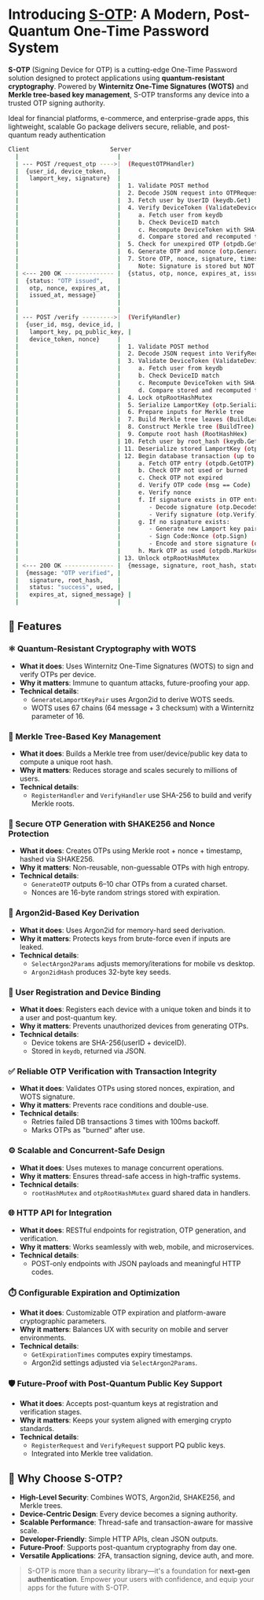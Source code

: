 # Introducing [S-OTP](https://github.com/ChyKusuma/Lamport_W-OTS_S-OTP/wiki/What-is-S%E2%80%90OTP): A Modern, Post-Quantum One-Time Password System

**S-OTP** (Signing Device for OTP) is a cutting-edge One-Time Password solution designed to protect applications using **quantum-resistant cryptography**. Powered by **Winternitz One-Time Signatures (WOTS)** and **Merkle tree-based key management**, S-OTP transforms any device into a trusted OTP signing authority.

Ideal for financial platforms, e-commerce, and enterprise-grade apps, this lightweight, scalable Go package delivers secure, reliable, and post-quantum ready authentication

```bash
Client                       Server
  |                            |
  | --- POST /request_otp ---->|  (RequestOTPHandler)
  |  {user_id, device_token,   |
  |   lamport_key, signature}  |
  |                            |  1. Validate POST method
  |                            |  2. Decode JSON request into OTPRequest
  |                            |  3. Fetch user by UserID (keydb.Get)
  |                            |  4. Verify DeviceToken (ValidateDeviceToken)
  |                            |     a. Fetch user from keydb
  |                            |     b. Check DeviceID match
  |                            |     c. Recompute DeviceToken with SHA-256
  |                            |     d. Compare stored and recomputed tokens
  |                            |  5. Check for unexpired OTP (otpdb.GetOTP)
  |                            |  6. Generate OTP and nonce (otp.GenerateOTP)
  |                            |  7. Store OTP, nonce, signature, timestamps (otpdb.StoreOTPWithExpiry)
  |                            |     Note: Signature is stored but NOT verified
  | <--- 200 OK -------------- |  {status, otp, nonce, expires_at, issued_at, message}
  |  {status: "OTP issued",    |
  |   otp, nonce, expires_at,  |
  |   issued_at, message}      |
  |                            |
  |                            |
  | --- POST /verify --------->|  (VerifyHandler)
  |  {user_id, msg, device_id, |
  |   lamport_key, pq_public_key, |
  |   device_token, nonce}     |
  |                            |  1. Validate POST method
  |                            |  2. Decode JSON request into VerifyRequest
  |                            |  3. Validate DeviceToken (ValidateDeviceToken)
  |                            |     a. Fetch user from keydb
  |                            |     b. Check DeviceID match
  |                            |     c. Recompute DeviceToken with SHA-256
  |                            |     d. Compare stored and recomputed tokens
  |                            |  4. Lock otpRootHashMutex
  |                            |  5. Serialize LamportKey (otp.SerializeKey)
  |                            |  6. Prepare inputs for Merkle tree
  |                            |  7. Build Merkle tree leaves (BuildLeaves)
  |                            |  8. Construct Merkle tree (BuildTree)
  |                            |  9. Compute root hash (RootHashHex)
  |                            | 10. Fetch user by root_hash (keydb.GetByRootHash)
  |                            | 11. Deserialize stored LamportKey (otp.DeserializeKey)
  |                            | 12. Begin database transaction (up to 3 retries)
  |                            |     a. Fetch OTP entry (otpdb.GetOTP)
  |                            |     b. Check OTP not used or burned
  |                            |     c. Check OTP not expired
  |                            |     d. Verify OTP code (msg == Code)
  |                            |     e. Verify nonce
  |                            |     f. If signature exists in OTP entry:
  |                            |        - Decode signature (otp.DecodeSignature)
  |                            |        - Verify signature (otp.Verify)
  |                            |     g. If no signature exists:
  |                            |        - Generate new Lamport key pair
  |                            |        - Sign Code:Nonce (otp.Sign)
  |                            |        - Encode and store signature (otpdb.UpdateSig)
  |                            |     h. Mark OTP as used (otpdb.MarkUsed)
  |                            | 13. Unlock otpRootHashMutex
  | <--- 200 OK -------------- |  {message, signature, root_hash, status, used, expires_at, signed_message}
  |  {message: "OTP verified", |
  |   signature, root_hash,    |
  |   status: "success", used, |
  |   expires_at, signed_message} |
  |                            |
```

## 🔐 Features

### ⚛️ Quantum-Resistant Cryptography with WOTS

- **What it does**: Uses Winternitz One-Time Signatures (WOTS) to sign and verify OTPs per device.
- **Why it matters**: Immune to quantum attacks, future-proofing your app.
- **Technical details**:
  - `GenerateLamportKeyPair` uses Argon2id to derive WOTS seeds.
  - WOTS uses 67 chains (64 message + 3 checksum) with a Winternitz parameter of 16.

### 🌳 Merkle Tree-Based Key Management

- **What it does**: Builds a Merkle tree from user/device/public key data to compute a unique root hash.
- **Why it matters**: Reduces storage and scales securely to millions of users.
- **Technical details**:
  - `RegisterHandler` and `VerifyHandler` use SHA-256 to build and verify Merkle roots.

### 🔁 Secure OTP Generation with SHAKE256 and Nonce Protection

- **What it does**: Creates OTPs using Merkle root + nonce + timestamp, hashed via SHAKE256.
- **Why it matters**: Non-reusable, non-guessable OTPs with high entropy.
- **Technical details**:
  - `GenerateOTP` outputs 6–10 char OTPs from a curated charset.
  - Nonces are 16-byte random strings stored with expiration.

### 🔐 Argon2id-Based Key Derivation

- **What it does**: Uses Argon2id for memory-hard seed derivation.
- **Why it matters**: Protects keys from brute-force even if inputs are leaked.
- **Technical details**:
  - `SelectArgon2Params` adjusts memory/iterations for mobile vs desktop.
  - `Argon2idHash` produces 32-byte key seeds.

### 📱 User Registration and Device Binding

- **What it does**: Registers each device with a unique token and binds it to a user and post-quantum key.
- **Why it matters**: Prevents unauthorized devices from generating OTPs.
- **Technical details**:
  - Device tokens are SHA-256(userID + deviceID).
  - Stored in `keydb`, returned via JSON.

### ✅ Reliable OTP Verification with Transaction Integrity

- **What it does**: Validates OTPs using stored nonces, expiration, and WOTS signature.
- **Why it matters**: Prevents race conditions and double-use.
- **Technical details**:
  - Retries failed DB transactions 3 times with 100ms backoff.
  - Marks OTPs as "burned" after use.

### ⚙️ Scalable and Concurrent-Safe Design

- **What it does**: Uses mutexes to manage concurrent operations.
- **Why it matters**: Ensures thread-safe access in high-traffic systems.
- **Technical details**:
  - `rootHashMutex` and `otpRootHashMutex` guard shared data in handlers.

### 🌐 HTTP API for Integration

- **What it does**: RESTful endpoints for registration, OTP generation, and verification.
- **Why it matters**: Works seamlessly with web, mobile, and microservices.
- **Technical details**:
  - POST-only endpoints with JSON payloads and meaningful HTTP codes.

### ⏱️ Configurable Expiration and Optimization

- **What it does**: Customizable OTP expiration and platform-aware cryptographic parameters.
- **Why it matters**: Balances UX with security on mobile and server environments.
- **Technical details**:
  - `GetExpirationTimes` computes expiry timestamps.
  - Argon2id settings adjusted via `SelectArgon2Params`.

### 🛡️ Future-Proof with Post-Quantum Public Key Support

- **What it does**: Accepts post-quantum keys at registration and verification stages.
- **Why it matters**: Keeps your system aligned with emerging crypto standards.
- **Technical details**:
  - `RegisterRequest` and `VerifyRequest` support PQ public keys.
  - Integrated into Merkle tree validation.

## 🚀 Why Choose S-OTP?

- **High-Level Security**: Combines WOTS, Argon2id, SHAKE256, and Merkle trees.
- **Device-Centric Design**: Every device becomes a signing authority.
- **Scalable Performance**: Thread-safe and transaction-aware for massive scale.
- **Developer-Friendly**: Simple HTTP APIs, clean JSON outputs.
- **Future-Proof**: Supports post-quantum cryptography from day one.
- **Versatile Applications**: 2FA, transaction signing, device auth, and more.


> S-OTP is more than a security library—it's a foundation for **next-gen authentication**. Empower your users with confidence, and equip your apps for the future with S-OTP.

